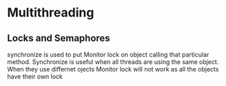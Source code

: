 # Multithreading

## Locks and Semaphores
synchronize is used to put Monitor lock on object calling that particular method.
Synchronize is useful when all threads are using the same object. When they use differnet ojects Monitor lock will not work as all the objects have their own lock 
